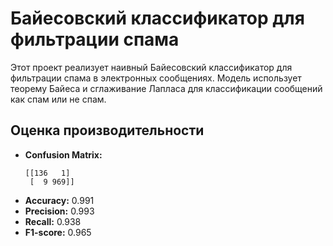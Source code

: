 # Байесовский классификатор для фильтрации спама

Этот проект реализует наивный Байесовский классификатор для фильтрации спама в электронных сообщениях. Модель использует теорему Байеса и сглаживание Лапласа для классификации сообщений как спам или не спам.

## Оценка производительности

- **Confusion Matrix:**
  ```
  [[136   1]
   [  9 969]]
  ```
- **Accuracy:** 0.991
- **Precision:** 0.993
- **Recall:** 0.938
- **F1-score:** 0.965
